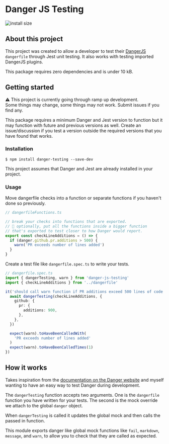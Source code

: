 # Danger JS Testing

![install size](https://badgen.net/packagephobia/install/danger-testing)

## About this project

This project was created to allow a developer to test their [DangerJS](https://github.com/danger/danger-js) `dangerfile` through Jest unit testing.
It also works with testing imported DangerJS plugins.

This package requires zero dependencies and is under 10 kB.  

## Getting started

:warning: This project is currently going through ramp up development.  
Some things may change, some things may not work.  Submit issues if you find any.

This package requires a minimum Danger and Jest version to function
but it may function with future and previous versions as well.  Create an issue/discussion if you test a version 
outside the required versions that you have found that works.

### Installation

```shell
$ npm install danger-testing --save-dev
```

This project assumes that Danger and Jest are already installed in your project.

### Usage

Move dangerfile checks into a function or separate functions if you haven't done so previously.

```ts
// dangerfileFunctions.ts

// break your checks into functions that are exported.
// 📢 optionally, put all the functions inside a bigger function 
// that's exported to test closer to how Danger would report.
export const checkLineAdditions = () => {
  if (danger.github.pr.additions > 500) {
    warn('PR exceeds number of lines added')
  }
}

```

Create a test file like `dangerfile.spec.ts` to write your tests.

```ts
// dangerfile.spec.ts
import { dangerTesting, warn } from 'danger-js-testing'
import { checkLineAdditions } from '../dangerfile'

it('should call warn function if PR additions exceed 500 lines of code', async() => {
  await dangerTesting(checkLineAdditions, {
    github: {
      pr: {
        additions: 900,
      },
    },
  })

  expect(warn).toHaveBeenCalledWith(
    'PR exceeds number of lines added'
  )
  expect(warn).toHaveBeenCalledTimes(1)
})
```

## How it works

Takes inspiration from the [documentation on the Danger website](https://danger.systems/js/tutorials/transpilation.html#the-quot-danger-quot-module)
and myself wanting to have an easy way to test Danger during development.

The `dangerTesting` function accepts two arguments.  One is the `dangerfile` function you have
written for your tests.  The second is the mock override we attach to the global `danger` object.

When `dangerTesting` is called it updates the global mock and then calls the passed in function.

This module exports danger like global mock functions like `fail`, `markdown`, `message`, and `warn`,
to allow you to check that they are called as expected.
